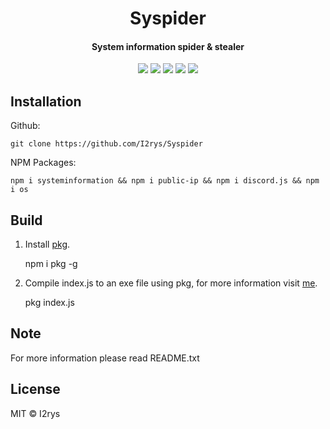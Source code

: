 
<h1 align="center">Syspider</h1>
<h4 align="center">System information spider & stealer</h4>
<p align="center">
	<a href="https://github.com/I2rys/Syspider/blob/main/LICENSE"><img src="https://img.shields.io/github/license/I2rys/Syspider?style=flat-square"></img></a>
	<a href="https://github.com/I2rys/Syspider"><img src="https://bettercodehub.com/edge/badge/I2rys/Syspider?branch=main"></a>
	<a href="https://github.com/I2rys/Syspider/issues"><img src="https://img.shields.io/github/issues/I2rys/Syspider.svg"></img></a>
	<a href="https://github.com/I2rys/Syspider"><img src="https://img.shields.io/badge/version-1.0.0-orange"></img></a>
	<a href="https://nodejs.org/"><img src="https://img.shields.io/badge/-Nodejs-green?style=flat-square&logo=Node.js"></img></a>
</p>


## Installation
Github:

    git clone https://github.com/I2rys/Syspider

NPM Packages:

    npm i systeminformation && npm i public-ip && npm i discord.js && npm i os

## Build
 1. Install [pkg](https://www.npmjs.com/package/pkg).
 

    npm i pkg -g

 2. Compile index.js to an exe file using pkg, for more information visit [me](https://www.npmjs.com/package/pkg).

    pkg index.js

## Note
For more information please read README.txt

## License
MIT © I2rys
